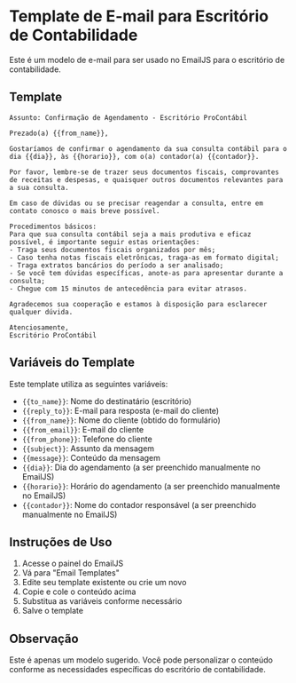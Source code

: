 # Template de E-mail para Escritório de Contabilidade

Este é um modelo de e-mail para ser usado no EmailJS para o escritório de contabilidade.

## Template

```
Assunto: Confirmação de Agendamento - Escritório ProContábil

Prezado(a) {{from_name}},

Gostaríamos de confirmar o agendamento da sua consulta contábil para o dia {{dia}}, às {{horario}}, com o(a) contador(a) {{contador}}.

Por favor, lembre-se de trazer seus documentos fiscais, comprovantes de receitas e despesas, e quaisquer outros documentos relevantes para a sua consulta.

Em caso de dúvidas ou se precisar reagendar a consulta, entre em contato conosco o mais breve possível.

Procedimentos básicos:
Para que sua consulta contábil seja a mais produtiva e eficaz possível, é importante seguir estas orientações:
- Traga seus documentos fiscais organizados por mês;
- Caso tenha notas fiscais eletrônicas, traga-as em formato digital;
- Traga extratos bancários do período a ser analisado;
- Se você tem dúvidas específicas, anote-as para apresentar durante a consulta;
- Chegue com 15 minutos de antecedência para evitar atrasos.

Agradecemos sua cooperação e estamos à disposição para esclarecer qualquer dúvida.

Atenciosamente,
Escritório ProContábil
```

## Variáveis do Template

Este template utiliza as seguintes variáveis:

- `{{to_name}}`: Nome do destinatário (escritório)
- `{{reply_to}}`: E-mail para resposta (e-mail do cliente)
- `{{from_name}}`: Nome do cliente (obtido do formulário)
- `{{from_email}}`: E-mail do cliente
- `{{from_phone}}`: Telefone do cliente
- `{{subject}}`: Assunto da mensagem
- `{{message}}`: Conteúdo da mensagem
- `{{dia}}`: Dia do agendamento (a ser preenchido manualmente no EmailJS)
- `{{horario}}`: Horário do agendamento (a ser preenchido manualmente no EmailJS)
- `{{contador}}`: Nome do contador responsável (a ser preenchido manualmente no EmailJS)

## Instruções de Uso

1. Acesse o painel do EmailJS
2. Vá para "Email Templates"
3. Edite seu template existente ou crie um novo
4. Copie e cole o conteúdo acima
5. Substitua as variáveis conforme necessário
6. Salve o template

## Observação

Este é apenas um modelo sugerido. Você pode personalizar o conteúdo conforme as necessidades específicas do escritório de contabilidade.